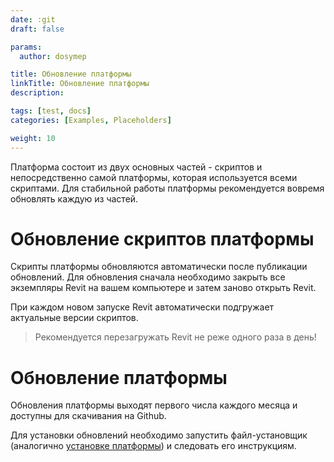 ```yaml
---
date: :git
draft: false

params:
  author: dosymep

title: Обновление платформы
linkTitle: Обновление платформы
description:

tags: [test, docs]
categories: [Examples, Placeholders]

weight: 10
---
```


Платформа состоит из двух основных частей - скриптов и непосредственно самой платформы, которая используется всеми скриптами.
Для стабильной работы платформы рекомендуется вовремя обновлять каждую из частей.

# Обновление скриптов платформы

Скрипты платформы обновляются автоматически после публикации обновлений. 
Для обновления сначала необходимо закрыть все экземпляры Revit на вашем компьютере и затем заново открыть Revit.

При каждом новом запуске Revit автоматически подгружает актуальные версии скриптов. 

> Рекомендуется перезагружать Revit не реже одного раза в день!


# Обновление платформы

Обновления платформы выходят первого числа каждого месяца и доступны для скачивания на Github. 

Для установки обновлений необходимо запустить файл-установщик (аналогично [установке платформы](../install)) и следовать его инструкциям. 